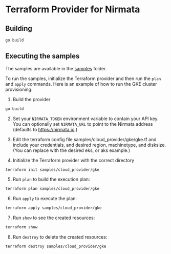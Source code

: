 # Terraform Provider for Nirmata

## Building

````bash
go build
````

## Executing the samples

The samples are available in the [samples](samples) folder.

To run the samples, initialize the Terraform provider and then run the `plan` and `apply` commands. Here is an example of how to run the GKE cluster provisioning:

1. Build the provider

````bash
go build
````

2. Set your `NIRMATA_TOKEN` environment variable to contain your API key. You can optionally set `NIRMATA_URL` to point to the Nirmata address (defaults to https://nirmata.io.)

3. Edit the terraform config file samples/cloud_provider/gke/gke.tf and include your credentials, and desired region, machinetype, and disksize.  (You can replace with the desired eks, or aks example.)

4. Initialize the Terraform provider with the correct directory

```bash
terraform init samples/cloud_provider/gke
````

5. Run `plan` to build the execution plan:

````bash
terraform plan samples/cloud_provider/gke
````

6. Run `apply` to execute the plan:

````bash
terraform apply samples/cloud_provider/gke
````

7. Run `show` to see the created resources:

````bash
terraform show
````

8. Run `destroy` to delete the created resources:

````bash
terraform destroy samples/cloud_provider/gke
````
